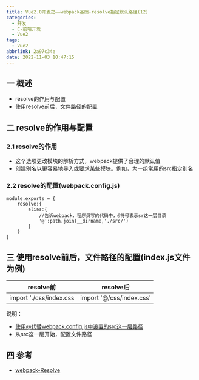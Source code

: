 ```yaml
---
title: Vue2.0开发之——webpack基础-resolve指定默认路径(12)
categories:
  - 开发
  - C-前端开发
  - Vue2
tags:
  - Vue2
abbrlink: 2a97c34e
date: 2022-11-03 10:47:15
---
```

## 一 概述

* resolve的作用与配置
* 使用resolve前后，文件路径的配置

<!--more-->

## 二 resolve的作用与配置

### 2.1 resolve的作用

* 这个选项更改模块的解析方式，webpack提供了合理的默认值
* 创建别名以更容易地导入或要求某些模块。例如，为一组常用的src指定别名

### 2.2 resolve的配置(webpack.config.js)

```
module.exports = {
    resolve:{
        alias:{
            //告诉webpack，程序员写的代码中，@符号表示sr这一层目录
            '@':path.join(__dirname,'./src/')
        }
    }
}
```

## 三 使用resolve前后，文件路径的配置(index.js文件为例)

|        resolve前        |        resolve后         |
| :---------------------: | :----------------------: |
| import './css/index.css | import '@/css/index.css' |

说明：

* 使用@代替webpack.config.js中设置的src这一层路径
* 从src这一层开始，配置文件路径

## 四 参考

* [webpack-Resolve][1]

[1]:https://webpack.js.org/configuration/resolve/


